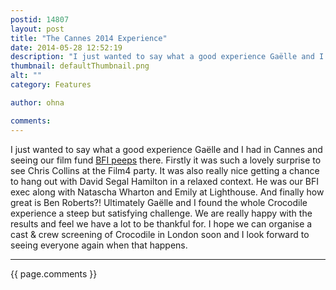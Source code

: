 ```yaml
---
postid: 14807
layout: post
title: "The Cannes 2014 Experience"
date: 2014-05-28 12:52:19
description: "I just wanted to say what a good experience Gaëlle and I had in Cannes and seeing our film fund BFI peeps there. Firstly it was such a lovely surprise to see Chris Collins at the Film4 party. It was&#8230;"
thumbnail: defaultThumbnail.png
alt: ""
category: Features

author: ohna

comments:
---
```


<p>I just wanted to say what a good experience Gaëlle and I had in Cannes and seeing our film fund <a href="http://www.bfi.org.uk/supporting-uk-film/funding-filmmakers/about-film-fund-team"><span class="caps">BFI </span>peeps</a> there. Firstly it was such a lovely surprise to see Chris Collins at the Film4 party. It was also really nice getting a chance to hang out with David Segal Hamilton in a relaxed context. He was our <span class="caps">BFI </span>exec along with Natascha Wharton and Emily at Lighthouse. And finally how great is Ben Roberts?! Ultimately Gaëlle and I found the whole Crocodile experience a steep but satisfying challenge. We are really happy with the results and feel we have a lot to be thankful for. I hope we can organise a cast &amp; crew screening of Crocodile in London soon and I look forward to seeing everyone again when that happens.</p>

<hr>

{{ page.comments }}


